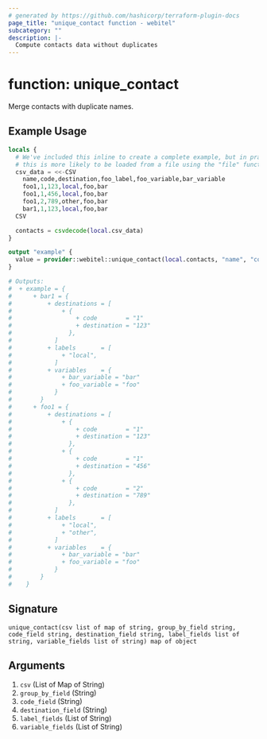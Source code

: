 ```yaml
---
# generated by https://github.com/hashicorp/terraform-plugin-docs
page_title: "unique_contact function - webitel"
subcategory: ""
description: |-
  Compute contacts data without duplicates
---
```


# function: unique_contact

Merge contacts with duplicate names.

## Example Usage

```terraform
locals {
  # We've included this inline to create a complete example, but in practice
  # this is more likely to be loaded from a file using the "file" function.
  csv_data = <<-CSV
    name,code,destination,foo_label,foo_variable,bar_variable
    foo1,1,123,local,foo,bar
    foo1,1,456,local,foo,bar
    foo1,2,789,other,foo,bar
    bar1,1,123,local,foo,bar
  CSV

  contacts = csvdecode(local.csv_data)
}

output "example" {
  value = provider::webitel::unique_contact(local.contacts, "name", "code", "destination", ["foo_label"], ["foo_variable", "bar_variable"])
}

# Outputs:
#  + example = {
#      + bar1 = {
#          + destinations = [
#              + {
#                  + code        = "1"
#                  + destination = "123"
#                },
#            ]
#          + labels       = [
#              + "local",
#            ]
#          + variables    = {
#              + bar_variable = "bar"
#              + foo_variable = "foo"
#            }
#        }
#      + foo1 = {
#          + destinations = [
#              + {
#                  + code        = "1"
#                  + destination = "123"
#                },
#              + {
#                  + code        = "1"
#                  + destination = "456"
#                },
#              + {
#                  + code        = "2"
#                  + destination = "789"
#                },
#            ]
#          + labels       = [
#              + "local",
#              + "other",
#            ]
#          + variables    = {
#              + bar_variable = "bar"
#              + foo_variable = "foo"
#            }
#        }
#    }
```

## Signature

<!-- signature generated by tfplugindocs -->
```text
unique_contact(csv list of map of string, group_by_field string, code_field string, destination_field string, label_fields list of string, variable_fields list of string) map of object
```

## Arguments

<!-- arguments generated by tfplugindocs -->
1. `csv` (List of Map of String) 
1. `group_by_field` (String) 
1. `code_field` (String) 
1. `destination_field` (String) 
1. `label_fields` (List of String) 
1. `variable_fields` (List of String) 

